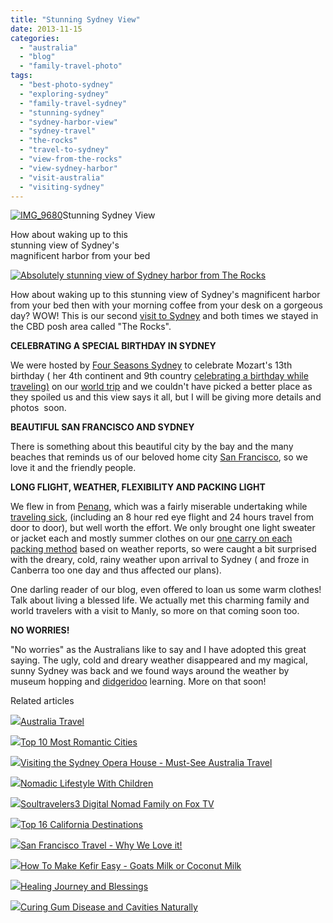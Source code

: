 ```yaml
---
title: "Stunning Sydney View"
date: 2013-11-15
categories: 
  - "australia"
  - "blog"
  - "family-travel-photo"
tags: 
  - "best-photo-sydney"
  - "exploring-sydney"
  - "family-travel-sydney"
  - "stunning-sydney"
  - "sydney-harbor-view"
  - "sydney-travel"
  - "the-rocks"
  - "travel-to-sydney"
  - "view-from-the-rocks"
  - "view-sydney-harbor"
  - "visit-australia"
  - "visiting-sydney"
---
```


[![IMG_9680](https://pub-ac94b3f306b24c0dba4238943c97f2e1.r2.dev/6a00e5502a95078833019b0119f42b970c.jpg "IMG_9680")](https://pub-ac94b3f306b24c0dba4238943c97f2e1.r2.dev/6a00e5502a95078833019b0119f42b970c.jpg)Stunning Sydney View  
  
How about waking up to this  
stunning view of Sydney's  
magnificent harbor from your bed

<!--more-->

[![Absolutely stunning view of Sydney harbor from The Rocks](https://pub-ac94b3f306b24c0dba4238943c97f2e1.r2.dev/6a00e5502a95078833019b011e7422970c.jpg "Absolutely stunning view of Sydney harbor from The Rocks")](https://pub-ac94b3f306b24c0dba4238943c97f2e1.r2.dev/6a00e5502a95078833019b011e7422970c.jpg)  
  
How about waking up to this stunning view of Sydney's magnificent harbor from your bed then with your morning coffee from your desk on a gorgeous day? WOW! This is our second [visit to Sydney](http://soultravelers3new.local/2011/02/the-stunning-sydney-harbour-yha-hostel-review.html "visit sydney") and both times we stayed in the CBD posh area called "The Rocks".  
  
**CELEBRATING A SPECIAL BIRTHDAY IN SYDNEY**  
  
We were hosted by [Four Seasons Sydney](http://www.fourseasons.com/sydney/ "four seasons sydney") to celebrate Mozart's 13th birthday ( her 4th continent and 9th country [celebrating a birthday while traveling)](http://soultravelers3new.local/2011/10/celebrating-kids-birthdays-while-traveling.html "celebrating birthdays abroad") on our [world trip](http://soultravelers3new.local/2013/09/the-most-well-traveled-child-in-the-whole-world.html "most well -traveled kid in the world") and we couldn't have picked a better place as they spoiled us and this view says it all, but I will be giving more details and photos  soon.  
  
**BEAUTIFUL SAN FRANCISCO AND SYDNEY**  
  
There is something about this beautiful city by the bay and the many beaches that reminds us of our beloved home city [San Francisco](http://soultravelers3new.local/2012/05/san-francisco-travel-why-we-love-it.html "san francisco travel"), so we love it and the friendly people.  
  
**LONG FLIGHT, WEATHER, FLEXIBILITY AND PACKING LIGHT**  
  
We flew in from [Penang](http://soultravelers3new.local/2011/01/tropical-winter-home-in-penang-malaysia-location-indenpendent-digital-nomad-long-term-travel-tips-.html "Penang"), which was a fairly miserable undertaking while [traveling sick](http://soultravelers3new.local/2012/10/traveling-while-sick-or-with-health-medical-challenges.html "traveling sick challenges "), (including an 8 hour red eye flight and 24 hours travel from door to door), but well worth the effort. We only brought one light sweater or jacket each and mostly summer clothes on our [one carry on each packing method](http://soultravelers3new.local/2013/03/top-travel-tip-for-long-term-travel.html "top packing tips") based on weather reports, so were caught a bit surprised with the dreary, cold, rainy weather upon arrival to Sydney ( and froze in Canberra too one day and thus affected our plans).  
  
One darling reader of our blog, even offered to loan us some warm clothes! Talk about living a blessed life. We actually met this charming family and world travelers with a visit to Manly, so more on that coming soon too.  
  
**NO WORRIES!**  
  
"No worries" as the Australians like to say and I have adopted this great saying. The ugly, cold and dreary weather disappeared and my magical, sunny Sydney was back and we found ways around the weather by museum hopping and [didgeridoo](http://www.giftsatthequay.com/ "didgeridoo sydney best") learning. More on that soon!

Related articles

[![](http://i.zemanta.com/218236472_80_80.jpg)](http://soultravelers3new.local/2013/11/australia-travel.html)[Australia Travel](http://soultravelers3new.local/2013/11/australia-travel.html)

[![](http://i.zemanta.com/145325476_80_80.jpg)](http://soultravelers3new.local/2013/02/top-10-most-romantic-cities-.html)[Top 10 Most Romantic Cities](http://soultravelers3new.local/2013/02/top-10-most-romantic-cities-.html)

[![](http://i.zemanta.com/112823726_80_80.jpg)](http://soultravelers3new.local/2012/09/visiting-the-sydney-opera-house-must-see-australia-travel.html)[Visiting the Sydney Opera House - Must-See Australia Travel](http://soultravelers3new.local/2012/09/visiting-the-sydney-opera-house-must-see-australia-travel.html)

[![](http://i.zemanta.com/97268419_80_80.jpg)](http://soultravelers3new.local/2012/06/nomadic-lifestyle-with-children-.html)[Nomadic Lifestyle With Children](http://soultravelers3new.local/2012/06/nomadic-lifestyle-with-children-.html)

[![](http://i.zemanta.com/noimg_72_80_80.jpg)](http://soultravelers3new.local/2011/11/soultravelers3-digital-nomad-family-on-fox-tv-.html)[Soultravelers3 Digital Nomad Family on Fox TV](http://soultravelers3new.local/2011/11/soultravelers3-digital-nomad-family-on-fox-tv-.html)

[![](http://i.zemanta.com/104852750_80_80.jpg)](http://soultravelers3new.local/2012/08/top-10-california-destinations.html)[Top 16 California Destinations](http://soultravelers3new.local/2012/08/top-10-california-destinations.html)

[![](http://i.zemanta.com/89709423_80_80.jpg)](http://soultravelers3new.local/2012/05/san-francisco-travel-why-we-love-it.html)[San Francisco Travel - Why We Love it!](http://soultravelers3new.local/2012/05/san-francisco-travel-why-we-love-it.html)

[![](http://i.zemanta.com/100812762_80_80.jpg)](http://soultravelers3new.local/2012/07/-how-to-make-kefir-easy-goats-milk-or-coconut-milk.html)[How To Make Kefir Easy - Goats Milk or Coconut Milk](http://soultravelers3new.local/2012/07/-how-to-make-kefir-easy-goats-milk-or-coconut-milk.html)

[![](http://i.zemanta.com/191008312_80_80.jpg)](http://soultravelers3new.local/2013/07/healing-journey-and-blessings.html)[Healing Journey and Blessings](http://soultravelers3new.local/2013/07/healing-journey-and-blessings.html)

[![](http://i.zemanta.com/154024597_80_80.jpg)](http://soultravelers3new.local/2013/03/curing-gum-disease-and-cavities-naturally.html)[Curing Gum Disease and Cavities Naturally](http://soultravelers3new.local/2013/03/curing-gum-disease-and-cavities-naturally.html)

